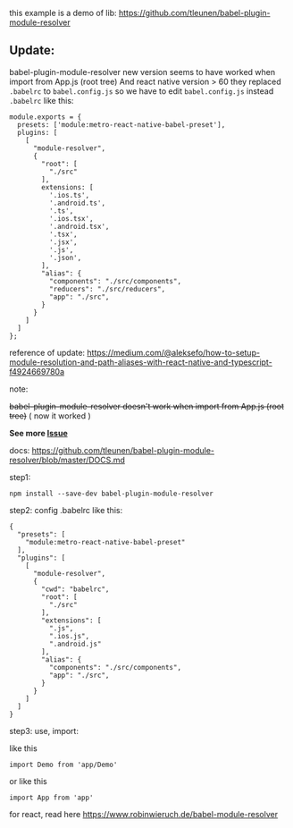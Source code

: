 
this example is a demo of lib: https://github.com/tleunen/babel-plugin-module-resolver

## Update:
babel-plugin-module-resolver new version seems to have worked when import from App.js (root tree)
And react native version > 60 they replaced `.babelrc` to `babel.config.js`
so we have to edit `babel.config.js` instead `.babelrc`
like this:
```
module.exports = {
  presets: ['module:metro-react-native-babel-preset'],
  plugins: [
    [
      "module-resolver",
      {
        "root": [
          "./src"
        ],
        extensions: [
          '.ios.ts',
          '.android.ts',
          '.ts',
          '.ios.tsx',
          '.android.tsx',
          '.tsx',
          '.jsx',
          '.js',
          '.json',
        ],
        "alias": {
          "components": "./src/components",
          "reducers": "./src/reducers",
          "app": "./src",
        }
      }
    ]
  ]
};
```
reference of update: https://medium.com/@aleksefo/how-to-setup-module-resolution-and-path-aliases-with-react-native-and-typescript-f4924669780a

note:

~~babel-plugin-module-resolver doesn't work when import from App.js (root tree)~~ ( now it worked )

**See more [Issue](https://github.com/hungdev/react-native-alias-example/issues/1#issuecomment-457250312)**


docs: https://github.com/tleunen/babel-plugin-module-resolver/blob/master/DOCS.md

step1:
```
npm install --save-dev babel-plugin-module-resolver
```

step2: config .babelrc like this:

```
{
  "presets": [
    "module:metro-react-native-babel-preset"
  ],
  "plugins": [
    [
      "module-resolver",
      {
        "cwd": "babelrc",
        "root": [
          "./src"
        ],
        "extensions": [
          ".js",
          ".ios.js",
          ".android.js"
        ],
        "alias": {
          "components": "./src/components",
          "app": "./src",
        }
      }
    ]
  ]
}
```

step3: use, import:

like this
```
import Demo from 'app/Demo'
```

or like this

```
import App from 'app'
```


for react, read here https://www.robinwieruch.de/babel-module-resolver
